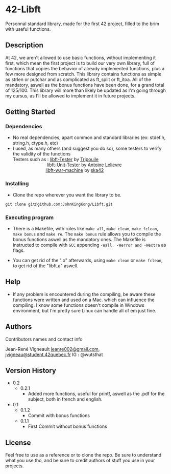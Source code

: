 # 42-Libft

Personnal standard library, made for the first 42 project, filled to the brim with useful functions.

## Description

At 42, we aren't allowed to use basic functions, without implementing it first, which mean the first project is to build our very own library, full of functions that copies the behavior of already implemented functions, plus a few more designed from scratch. This library contains functions as simple as strlen or putchar and as complicated as ft_split or ft_itoa. All of the mandatory, aswell as the bonus functions have been done, for a grand total of 125/100.
This library will more than likely be updated as I'm going through my cursus, as I'll be allowed to implement it in future projects.

## Getting Started

### Dependencies

* No real dependencies, apart common and standard libraries (ex: stdef.h, string.h, ctype.h, etc)
* I used, as many others (and suggest you do so), some testers to verify the validity of the functions \
Testers such as : [libft-Tester](https://github.com/Tripouille/libftTester) by [Tripouile](https://github.com/Tripouille) \
&nbsp;&nbsp;&nbsp;&nbsp;&nbsp;&nbsp;&nbsp;&nbsp;&nbsp;&nbsp;&nbsp;&nbsp;&nbsp;&nbsp;&nbsp;&nbsp;&nbsp;&nbsp;&nbsp;&nbsp;&nbsp;&nbsp;&nbsp;&nbsp;&nbsp;&nbsp;&nbsp;[libft-Unit-Tester](https://github.com/alelievr/libft-unit-test) by [Antoine Lelievre](https://github.com/alelievr) \
&nbsp;&nbsp;&nbsp;&nbsp;&nbsp;&nbsp;&nbsp;&nbsp;&nbsp;&nbsp;&nbsp;&nbsp;&nbsp;&nbsp;&nbsp;&nbsp;&nbsp;&nbsp;&nbsp;&nbsp;&nbsp;&nbsp;&nbsp;&nbsp;&nbsp;&nbsp;[libft-war-machine](https://github.com/ska42/libft-war-machine) by [ska42](https://github.com/ska42)

### Installing

* Clone the repo wherever you want the library to be. 
```markdown 
git clone git@github.com:JohnKingKong/Libft.git
```

### Executing program

* There is a Makefile, with rules like ```make all```, ```make clean```, ```make fclean```, ```make bonus``` and ```make re```. The ```make bonus``` rule allows you to compile the bonus functions aswell as the mandatory ones. The Makefile is instructed to compile with ```GCC``` appending ```-Wall, -Werror and -Wextra``` as flags.

* You can get rid of the ".o" afterwards, using ```make clean``` or ```make fclean```, to get rid of the "libft.a" aswell.

## Help

* If any problem is encountered during the compiling, be aware these functions were written and used on a Mac. which can influence the compiling. I know some functions doesn't compile in Windows environment, but I'm pretty sure Linux can handle all of em just fine.

## Authors

Contributors names and contact info

Jean-René Vigneault
<jeanre002@gmail.com>, <jvigneau@student.42quebec.fr>
IG : @wutsthat

## Version History

* 0.2
  * 0.2.1
    * Added more functions, useful for printf, aswell as the .pdf for the subject, both in french and english.
* 0.1
  * 0.1.2
      * Commit with bonus functions
  * 0.1.1
      * First Commit without bonus functions

## License

Feel free to use as a reference or to clone the repo. Be sure to understand what you use tho, and be sure to credit authors of stuff you use in your projects.
